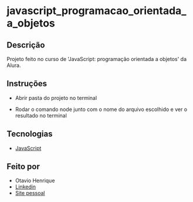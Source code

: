 # javascript_programacao_orientada_a_objetos

## Descrição

Projeto feito no curso de 'JavaScript: programação orientada a objetos' da Alura.

## Instruções

- Abrir pasta do projeto no terminal

- Rodar o comando node junto com o nome do arquivo escolhido e ver o resultado no terminal

## Tecnologias

- [JavaScript](https://developer.mozilla.org/pt-BR/docs/Web/JavaScript)

## Feito por

- Otavio Henrique
- [Linkedin](https://www.linkedin.com/in/otavio-henrique-de-lima-e-silva-94076ba1/)
- [Site pessoal](https://otaviohls.vercel.app/)
